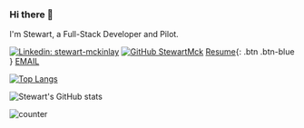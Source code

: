 ### Hi there 👋

I'm Stewart, a Full-Stack Developer and Pilot.



[![Linkedin: stewart-mckinlay](https://img.shields.io/badge/-stewart-mckinlay-blue?style=flat-square&logo=Linkedin&logoColor=white&link=https://www.linkedin.com/in/stewart-mckinlay/)](https://www.linkedin.com/in/stewart-mckinlay)
[![GitHub StewartMck](https://img.shields.io/github/followers/StewartMck?label=follow&style=social)](https://github.com/StewartMck)
[Resume](https://resume.creddle.io/resume/ixegloh48mh/){: .btn .btn-blue }
[EMAIL](mailto:stewart.mckinlay@gmail.com)

[![Top Langs](https://github-readme-stats.vercel.app/api/top-langs/?username=StewartMck)](https://github.com/StewartMck/github-readme-stats)

![Stewart's GitHub stats](https://github-readme-stats.vercel.app/api?username=StewartMck&show_icons=true&theme=dracula)





 ![counter](https://StewartMck.m.pipedream.net)
